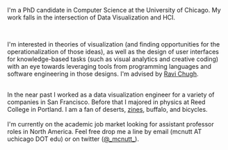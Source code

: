 I'm a PhD candidate in Computer Science at the University of Chicago. My work falls in the intersection of Data Visualization and HCI. 

<br/>

I'm interested in theories of visualization (and finding opportunities for the operationalization of those ideas), as well as the design of user interfaces for knowledge-based tasks (such as visual analytics and creative coding) with an eye towards leveraging tools from programming languages and software engineering in those designs.  I'm advised by [Ravi Chugh](http://people.cs.uchicago.edu/~rchugh/).

<br/>
In the near past I worked as a data visualization engineer for a variety of companies in San Francisco. 
Before that I majored in physics at Reed College in Portland. 
I am a fan of deserts, <a href="https://www.mcnutt.in/#/zines">zines</a>, buffalo, and bicycles.

<br />
<br />
I'm currently on the academic job market looking for assistant professor roles in North America. Feel free drop me a line by email (mcnutt AT uchicago DOT edu) or on twitter (<a href="https://twitter.com/_mcnutt_/">@_mcnutt_</a>).